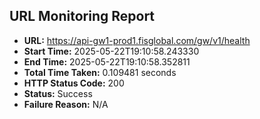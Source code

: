 ## URL Monitoring Report

- **URL:** https://api-gw1-prod1.fisglobal.com/gw/v1/health
- **Start Time:** 2025-05-22T19:10:58.243330
- **End Time:** 2025-05-22T19:10:58.352811
- **Total Time Taken:** 0.109481 seconds
- **HTTP Status Code:** 200
- **Status:** Success
- **Failure Reason:** N/A
